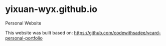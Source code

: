 # yixuan-wyx.github.io

Personal Website

This website was built based on: https://github.com/codewithsadee/vcard-personal-portfolio